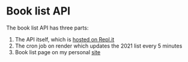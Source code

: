 # Book list API 

The book list API has three parts: 

1) The API itself, which is [hosted on Repl.it](https://repl.it/@alex243/Book-List-API-v2#main.py)
2) The cron job on render which updates the 2021 list every 5 minutes
3) Book list page on my personal [site](https://www.alexreyes.xyz)